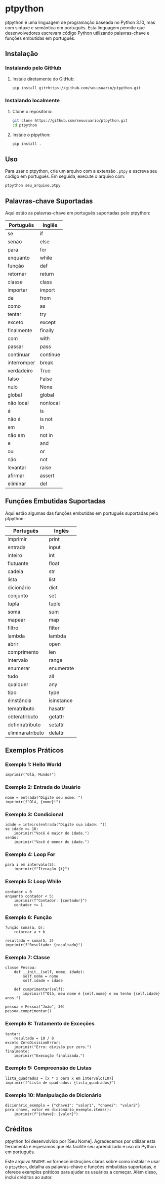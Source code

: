 # ptpython

ptpython é uma linguagem de programação baseada no Python 3.10, mas com sintaxe e semântica em português. Esta linguagem permite que desenvolvedores escrevam código Python utilizando palavras-chave e funções embutidas em português.

## Instalação

### Instalando pelo GitHub

1. Instale diretamente do GitHub:
    ```bash
    pip install git+https://github.com/seuusuario/ptpython.git
    ```

### Instalando localmente

1. Clone o repositório:
    ```bash
    git clone https://github.com/seuusuario/ptpython.git
    cd ptpython
    ```

2. Instale o ptpython:
    ```bash
    pip install .
    ```

## Uso

Para usar o ptpython, crie um arquivo com a extensão `.ptpy` e escreva seu código em português. Em seguida, execute o arquivo com:

```bash
ptpython seu_arquivo.ptpy
```

## Palavras-chave Suportadas

Aqui estão as palavras-chave em português suportadas pelo ptpython:

| Português      | Inglês      |
| -------------- | ----------- |
| se             | if          |
| senão          | else        |
| para           | for         |
| enquanto       | while       |
| função         | def         |
| retornar       | return      |
| classe         | class       |
| importar       | import      |
| de             | from        |
| como           | as          |
| tentar         | try         |
| exceto         | except      |
| finalmente     | finally     |
| com            | with        |
| passar         | pass        |
| continuar      | continue    |
| interromper    | break       |
| verdadeiro     | True        |
| falso          | False       |
| nulo           | None        |
| global         | global      |
| não local      | nonlocal    |
| é              | is          |
| não é          | is not      |
| em             | in          |
| não em         | not in      |
| e              | and         |
| ou             | or          |
| não            | not         |
| levantar       | raise       |
| afirmar        | assert      |
| eliminar       | del         |

## Funções Embutidas Suportadas

Aqui estão algumas das funções embutidas em português suportadas pelo ptpython:

| Português        | Inglês       |
| ---------------- | ------------ |
| imprimir         | print        |
| entrada          | input        |
| inteiro          | int          |
| flutuante        | float        |
| cadeia           | str          |
| lista            | list         |
| dicionário       | dict         |
| conjunto         | set          |
| tupla            | tuple        |
| soma             | sum          |
| mapear           | map          |
| filtro           | filter       |
| lambda           | lambda       |
| abrir            | open         |
| comprimento      | len          |
| intervalo        | range        |
| enumerar         | enumerate    |
| tudo             | all          |
| qualquer         | any          |
| tipo             | type         |
| éinstância       | isinstance   |
| tematributo      | hasattr      |
| obteratributo    | getattr      |
| definiratributo  | setattr      |
| eliminaratributo | delattr      |

## Exemplos Práticos

### Exemplo 1: Hello World

```ptpython
imprimir("Olá, Mundo!")
```

### Exemplo 2: Entrada do Usuário

```ptpython
nome = entrada("Digite seu nome: ")
imprimir(f"Olá, {nome}!")
```

### Exemplo 3: Condicional

```ptpython
idade = inteiro(entrada("Digite sua idade: "))
se idade >= 18:
    imprimir("Você é maior de idade.")
senão:
    imprimir("Você é menor de idade.")
```

### Exemplo 4: Loop For

```ptpython
para i em intervalo(5):
    imprimir(f"Iteração {i}")
```

### Exemplo 5: Loop While

```ptpython
contador = 0
enquanto contador < 5:
    imprimir(f"Contador: {contador}")
    contador += 1
```

### Exemplo 6: Função

```ptpython
função soma(a, b):
    retornar a + b

resultado = soma(5, 3)
imprimir(f"Resultado: {resultado}")
```

### Exemplo 7: Classe

```ptpython
classe Pessoa:
    def __init__(self, nome, idade):
        self.nome = nome
        self.idade = idade
    
    def cumprimentar(self):
        imprimir(f"Olá, meu nome é {self.nome} e eu tenho {self.idade} anos.")

pessoa = Pessoa("João", 30)
pessoa.cumprimentar()
```

### Exemplo 8: Tratamento de Exceções

```ptpython
tentar:
    resultado = 10 / 0
exceto ZeroDivisionError:
    imprimir("Erro: divisão por zero.")
finalmente:
    imprimir("Execução finalizada.")
```

### Exemplo 9: Compreensão de Listas

```ptpython
lista_quadrados = [x * x para x em intervalo(10)]
imprimir(f"Lista de quadrados: {lista_quadrados}")
```

### Exemplo 10: Manipulação de Dicionário

```ptpython
dicionário_exemplo = {"chave1": "valor1", "chave2": "valor2"}
para chave, valor em dicionário_exemplo.items():
    imprimir(f"{chave}: {valor}")
```

## Créditos

ptpython foi desenvolvido por [Seu Nome]. Agradecemos por utilizar esta ferramenta e esperamos que ela facilite seu aprendizado e uso do Python em português.

Este arquivo `README.md` fornece instruções claras sobre como instalar e usar o `ptpython`, detalha as palavras-chave e funções embutidas suportadas, e oferece exemplos práticos para ajudar os usuários a começar. Além disso, inclui créditos ao autor.